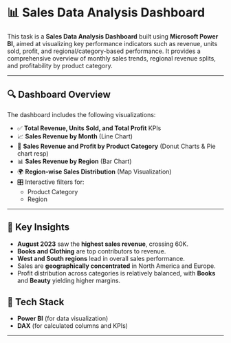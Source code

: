 # 📊 Sales Data Analysis Dashboard

This task is a **Sales Data Analysis Dashboard** built using **Microsoft Power BI**, aimed at visualizing key performance indicators such as revenue, units sold, profit, and regional/category-based performance. It provides a comprehensive overview of monthly sales trends, regional revenue splits, and profitability by product category.

---

## 🔍 Dashboard Overview

The dashboard includes the following visualizations:

- ✅ **Total Revenue, Units Sold, and Total Profit** KPIs
- 📈 **Sales Revenue by Month** (Line Chart)
- 🥧 **Sales Revenue and Profit by Product Category** (Donut Charts & Pie chart resp)
- 📊 **Sales Revenue by Region** (Bar Chart)
- 🌍 **Region-wise Sales Distribution** (Map Visualization)
- 🎛️ Interactive filters for:
  - Product Category
  - Region

---

## 📌 Key Insights

- **August 2023** saw the **highest sales revenue**, crossing 60K.
- **Books and Clothing** are top contributors to revenue.
- **West and South regions** lead in overall sales performance.
- Sales are **geographically concentrated** in North America and Europe.
- Profit distribution across categories is relatively balanced, with **Books** and **Beauty** yielding higher margins.

## 🚀 Tech Stack

- **Power BI** (for data visualization)
- **DAX** (for calculated columns and KPIs)

---
